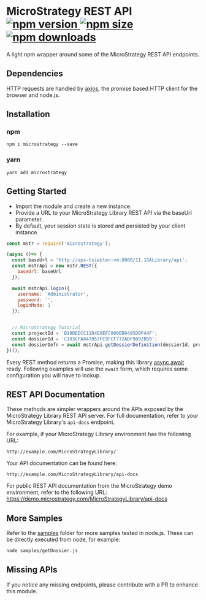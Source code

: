 # MicroStrategy REST API [![npm version](https://img.shields.io/npm/v/microstrategy.svg) ![npm size](https://img.shields.io/bundlephobia/min/microstrategy.svg) ![npm downloads](https://img.shields.io/npm/dt/microstrategy.svg)](https://www.npmjs.com/package/microstrategy)
A light npm wrapper around some of the MicroStrategy REST API endpoints.

## Dependencies
HTTP requests are handled by [axios](https://www.npmjs.com/package/axios), the promise based HTTP client for the browser and node.js.

## Installation
### npm
```
npm i microstrategy --save
```

### yarn
```
yarn add microstrategy
```

## Getting Started
- Import the module and create a new instance.
- Provide a URL to your MicroStrategy Library REST API via the baseUrl parameter.
- By default, your session state is stored and persisted by your client instance.
```javascript
const mstr = require('microstrategy');

(async ()=> {
  const baseUrl = 'http://aps-tsiebler-vm:8080/11.1GALibrary/api';
  const mstrApi = new mstr.REST({
    baseUrl: baseUrl
  });

  await mstrApi.login({
    username: 'Administrator',
    password: '',
    loginMode: 1
  });


  // MicroStrategy Tutorial
  const projectId = 'B19DEDCC11D4E0EFC000EB9495D0F44F';
  const dossierId = 'C103CFA847057FC9FCF772ADF9092BD9';
  const dossierDefn = await mstrApi.getDossierDefinition(dossierId, projectId);
})();
```

Every REST method returns a Promise, making this library [async await](https://developer.mozilla.org/en-US/docs/Web/JavaScript/Reference/Statements/async_function) ready.
Following examples will use the `await` form, which requires some configuration you will have to lookup.

## REST API Documentation
These methods are simpler wrappers around the APIs exposed by the MicroStrategy Library REST API server. For full documentation, refer to your MicroStrategy Library's `api-docs` endpoint.

For example, if your MicroStrategy Library environment has the following URL:
```
http://example.com/MicroStrategyLibrary/
```

Your API documentation can be found here:
```
http://example.com/MicroStrategyLibrary/api-docs
```

For public REST API documentation from the MicroStrategy demo environment, refer to the following URL:
https://demo.microstrategy.com/MicroStrategyLibrary/api-docs

## More Samples
Refer to the [samples](./samples/) folder for more samples tested in node.js. These can be directly executed from node, for example:
```bash
node samples/getDossier.js
```

## Missing APIs
If you notice any missing endpoints, please contribute with a PR to enhance this module.
